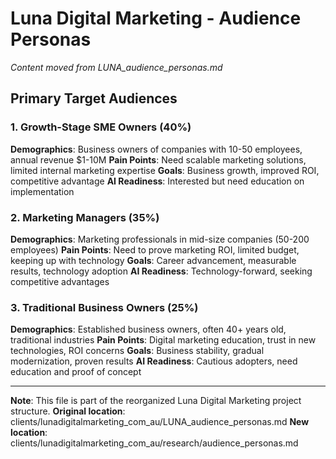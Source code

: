 # Luna Digital Marketing - Audience Personas

*Content moved from LUNA_audience_personas.md*

## Primary Target Audiences

### 1. Growth-Stage SME Owners (40%)
**Demographics**: Business owners of companies with 10-50 employees, annual revenue $1-10M
**Pain Points**: Need scalable marketing solutions, limited internal marketing expertise
**Goals**: Business growth, improved ROI, competitive advantage
**AI Readiness**: Interested but need education on implementation

### 2. Marketing Managers (35%)
**Demographics**: Marketing professionals in mid-size companies (50-200 employees)
**Pain Points**: Need to prove marketing ROI, limited budget, keeping up with technology
**Goals**: Career advancement, measurable results, technology adoption
**AI Readiness**: Technology-forward, seeking competitive advantages

### 3. Traditional Business Owners (25%)
**Demographics**: Established business owners, often 40+ years old, traditional industries
**Pain Points**: Digital marketing education, trust in new technologies, ROI concerns
**Goals**: Business stability, gradual modernization, proven results
**AI Readiness**: Cautious adopters, need education and proof of concept

---

**Note**: This file is part of the reorganized Luna Digital Marketing project structure.
**Original location**: clients/lunadigitalmarketing_com_au/LUNA_audience_personas.md
**New location**: clients/lunadigitalmarketing_com_au/research/audience_personas.md